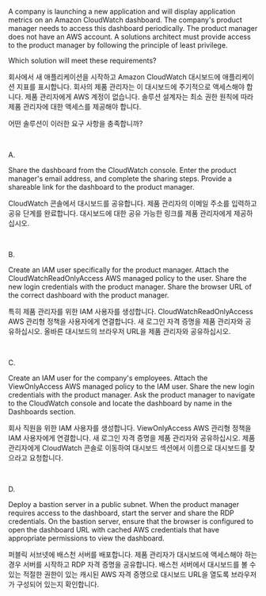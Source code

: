 A company is launching a new application and will display application metrics on an Amazon CloudWatch dashboard. The company's product manager needs to access this dashboard periodically. The product manager does not have an AWS account. A solutions architect must provide access to the product manager by following the principle of least privilege.

Which solution will meet these requirements?

회사에서 새 애플리케이션을 시작하고 Amazon CloudWatch 대시보드에 애플리케이션 지표를 표시합니다. 회사의 제품 관리자는 이 대시보드에 주기적으로 액세스해야 합니다. 제품 관리자에게 AWS 계정이 없습니다. 솔루션 설계자는 최소 권한 원칙에 따라 제품 관리자에 대한 액세스를 제공해야 합니다.

어떤 솔루션이 이러한 요구 사항을 충족합니까?

​

A.

Share the dashboard from the CloudWatch console. Enter the product manager's email address, and complete the sharing steps. Provide a shareable link for the dashboard to the product manager.

CloudWatch 콘솔에서 대시보드를 공유합니다. 제품 관리자의 이메일 주소를 입력하고 공유 단계를 완료합니다. 대시보드에 대한 공유 가능한 링크를 제품 관리자에게 제공하십시오.

​

B.

Create an IAM user specifically for the product manager. Attach the CloudWatchReadOnlyAccess AWS managed policy to the user. Share the new login credentials with the product manager. Share the browser URL of the correct dashboard with the product manager.

특히 제품 관리자를 위한 IAM 사용자를 생성합니다. CloudWatchReadOnlyAccess AWS 관리형 정책을 사용자에게 연결합니다. 새 로그인 자격 증명을 제품 관리자와 공유하십시오. 올바른 대시보드의 브라우저 URL을 제품 관리자와 공유하십시오.

​

C.

Create an IAM user for the company's employees. Attach the ViewOnlyAccess AWS managed policy to the IAM user. Share the new login credentials with the product manager. Ask the product manager to navigate to the CloudWatch console and locate the dashboard by name in the Dashboards section.

회사 직원을 위한 IAM 사용자를 생성합니다. ViewOnlyAccess AWS 관리형 정책을 IAM 사용자에게 연결합니다. 새 로그인 자격 증명을 제품 관리자와 공유하십시오. 제품 관리자에게 CloudWatch 콘솔로 이동하여 대시보드 섹션에서 이름으로 대시보드를 찾으라고 요청합니다.

​

D.

Deploy a bastion server in a public subnet. When the product manager requires access to the dashboard, start the server and share the RDP credentials. On the bastion server, ensure that the browser is configured to open the dashboard URL with cached AWS credentials that have appropriate permissions to view the dashboard.

퍼블릭 서브넷에 배스천 서버를 배포합니다. 제품 관리자가 대시보드에 액세스해야 하는 경우 서버를 시작하고 RDP 자격 증명을 공유합니다. 배스천 서버에서 대시보드를 볼 수 있는 적절한 권한이 있는 캐시된 AWS 자격 증명으로 대시보드 URL을 열도록 브라우저가 구성되어 있는지 확인합니다.